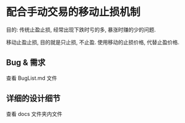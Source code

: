 # 配合手动交易的移动止损机制

目的: 传统止盈止损, 经常出现下跌时亏的多, 暴涨时赚的少的问题.

移动止盈止损, 目的就是只止损, 不止盈. 使用移动的止损价格, 代替止盈价格.

## Bug & 需求

查看 BugList.md 文件

## 详细的设计细节

查看 docs 文件夹内文件
